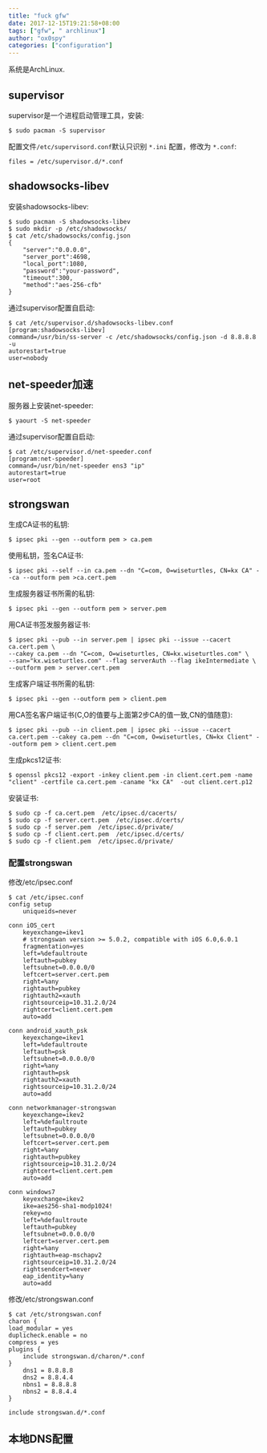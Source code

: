 ```yaml
---
title: "fuck gfw"
date: 2017-12-15T19:21:58+08:00
tags: ["gfw", " archlinux"]
author: "ox0spy"
categories: ["configuration"]
---
```


系统是ArchLinux.

## supervisor

supervisor是一个进程启动管理工具，安装:

    $ sudo pacman -S supervisor

配置文件`/etc/supervisord.conf`默认只识别 `*.ini` 配置，修改为 `*.conf`:

    files = /etc/supervisor.d/*.conf

## shadowsocks-libev

安装shadowsocks-libev:

    $ sudo pacman -S shadowsocks-libev
    $ sudo mkdir -p /etc/shadowsocks/
    $ cat /etc/shadowsocks/config.json
	{
        "server":"0.0.0.0",
        "server_port":4698,
        "local_port":1080,
        "password":"your-password",
        "timeout":300,
        "method":"aes-256-cfb"
    }

通过supervisor配置自启动:

    $ cat /etc/supervisor.d/shadowsocks-libev.conf
    [program:shadowsocks-libev]
    command=/usr/bin/ss-server -c /etc/shadowsocks/config.json -d 8.8.8.8 -u
    autorestart=true
    user=nobody

## net-speeder加速

服务器上安装net-speeder:

    $ yaourt -S net-speeder

通过supervisor配置自启动:

    $ cat /etc/supervisor.d/net-speeder.conf
    [program:net-speeder]
    command=/usr/bin/net-speeder ens3 "ip"
    autorestart=true
    user=root

## strongswan

生成CA证书的私钥:

    $ ipsec pki --gen --outform pem > ca.pem

使用私钥，签名CA证书:

    $ ipsec pki --self --in ca.pem --dn "C=com, O=wiseturtles, CN=kx CA" --ca --outform pem >ca.cert.pem

生成服务器证书所需的私钥:

    $ ipsec pki --gen --outform pem > server.pem

用CA证书签发服务器证书:

    $ ipsec pki --pub --in server.pem | ipsec pki --issue --cacert ca.cert.pem \
    --cakey ca.pem --dn "C=com, O=wiseturtles, CN=kx.wiseturtles.com" \
    --san="kx.wiseturtles.com" --flag serverAuth --flag ikeIntermediate \
    --outform pem > server.cert.pem

生成客户端证书所需的私钥:

    $ ipsec pki --gen --outform pem > client.pem

用CA签名客户端证书(C,O的值要与上面第2步CA的值一致,CN的值随意):

    $ ipsec pki --pub --in client.pem | ipsec pki --issue --cacert ca.cert.pem --cakey ca.pem --dn "C=com, O=wiseturtles, CN=kx Client" --outform pem > client.cert.pem

生成pkcs12证书:

    $ openssl pkcs12 -export -inkey client.pem -in client.cert.pem -name "client" -certfile ca.cert.pem -caname "kx CA"  -out client.cert.p12

安装证书:

    $ sudo cp -f ca.cert.pem  /etc/ipsec.d/cacerts/
    $ sudo cp -f server.cert.pem  /etc/ipsec.d/certs/
    $ sudo cp -f server.pem  /etc/ipsec.d/private/
    $ sudo cp -f client.cert.pem  /etc/ipsec.d/certs/
    $ sudo cp -f client.pem  /etc/ipsec.d/private/

### 配置strongswan

修改/etc/ipsec.conf

    $ cat /etc/ipsec.conf
    config setup
        uniqueids=never

    conn iOS_cert
        keyexchange=ikev1
        # strongswan version >= 5.0.2, compatible with iOS 6.0,6.0.1
        fragmentation=yes
        left=%defaultroute
        leftauth=pubkey
        leftsubnet=0.0.0.0/0
        leftcert=server.cert.pem
        right=%any
        rightauth=pubkey
        rightauth2=xauth
        rightsourceip=10.31.2.0/24
        rightcert=client.cert.pem
        auto=add

    conn android_xauth_psk
        keyexchange=ikev1
        left=%defaultroute
        leftauth=psk
        leftsubnet=0.0.0.0/0
        right=%any
        rightauth=psk
        rightauth2=xauth
        rightsourceip=10.31.2.0/24
        auto=add

    conn networkmanager-strongswan
        keyexchange=ikev2
        left=%defaultroute
        leftauth=pubkey
        leftsubnet=0.0.0.0/0
        leftcert=server.cert.pem
        right=%any
        rightauth=pubkey
        rightsourceip=10.31.2.0/24
        rightcert=client.cert.pem
        auto=add

    conn windows7
        keyexchange=ikev2
        ike=aes256-sha1-modp1024!
        rekey=no
        left=%defaultroute
        leftauth=pubkey
        leftsubnet=0.0.0.0/0
        leftcert=server.cert.pem
        right=%any
        rightauth=eap-mschapv2
        rightsourceip=10.31.2.0/24
        rightsendcert=never
        eap_identity=%any
        auto=add

修改/etc/strongswan.conf

    $ cat /etc/strongswan.conf
	charon {
	load_modular = yes
	duplicheck.enable = no
	compress = yes
	plugins {
		include strongswan.d/charon/*.conf
	}
        dns1 = 8.8.8.8
        dns2 = 8.8.4.4
        nbns1 = 8.8.8.8
        nbns2 = 8.8.4.4
    }

    include strongswan.d/*.conf

## 本地DNS配置
